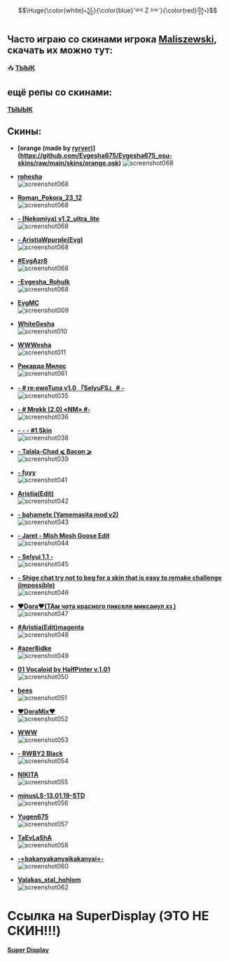 $$\Huge{\color{white}꧁}{\color{blue}༺ Z ༻}{\color{red}꧂}$$


## Часто играю со скинами  игрока <a href="https://github.com/thepro2k/Maliszewski-osu-skins/blob/main/skin.md" color="green" target="_blank">Maliszewski</a>, скачать их можно тут:  
📥 **[ТЫЫК](https://github.com/thepro2k/Maliszewski-osu-skins/blob/main/skin.md)**

## ещё репы со скинами: 
**[ТЫЫЫК](https://github.com/Antoshika/osu-skins)**


## Скины:

- **[orange (made by [ryrver](https://t.me/ryrver))](https://github.com/Evgesha675/Evgesha675_osu-skins/raw/main/skins/orange.osk)**
  ![screenshot068](./pngs/screenshot184.jpg)

- **[rohesha](https://github.com/Evgesha675/Evgesha675_osu-skins/raw/main/skins/rohesha.osk)**  
  ![screenshot068](./pngs/screenshot183.jpg)

- **[Roman_Pokora_23_12](https://github.com/Evgesha675/Evgesha675_osu-skins/raw/main/skins/Roman_Pokora_23_12.osk)**  
  ![screenshot068](./pngs/screenshot181.jpg)

- **[- (Nekomiya) v1.2_ultra_lite](https://github.com/Evgesha675/Evgesha675_osu-skins/raw/main/skins/-(Nekomiya)v1.2_ultra_lite.osk)**  
  ![screenshot068](./pngs/screenshot182.jpg)

- **[- AristiaWpurple(Evg)](https://github.com/Evgesha675/Evgesha675_osu-skins/raw/main/skins/-AristiaWpurple(Evg).osk)**  
  ![screenshot068](./pngs/screenshot068.jpg)

- **[#EvgAzr8](https://github.com/Evgesha675/Evgesha675_osu-skins/raw/main/skins/EvgAzr8.osk)**  
![screenshot068](./pngs/screenshot076.jpg)

- **[-Evgesha_Rohulk](https://github.com/Evgesha675/Evgesha675_osu-skins/raw/main/skins/-Evgesha_Rohulk.osk)**  
  ![screenshot068](./pngs/screenshot071.jpg)

- **[EvgMC](https://drive.google.com/uc?export=download&id=1JIHmBfmCmEHXt6oM_95f-BTl5PJRBh7m)**  
  ![screenshot009](./pngs/screenshot009.jpg)

- **[WhiteGesha](https://drive.google.com/uc?export=download&id=18f0PK0QpNwRz3JuSN5gcexnoS1bvmAQk)**  
  ![screenshot010](./pngs/screenshot010.jpg)

- **[WWWesha](https://drive.google.com/uc?export=download&id=1CMAgwbNt_0Z6X7RCgKdGY3tESkusXYO6)**  
  ![screenshot011](./pngs/screenshot011.jpg)

- **[Рикардо Милос](https://drive.google.com/uc?export=download&confirm=no_antivirus&id=1zsobB2HA-ucQPlM8xAG_5_vRkKzQYStb)**  
  ![screenshot061](./pngs/screenshot061.jpg)

- **[- # re;owoTuna v1.0 『SelyuFS』 # -](https://drive.google.com/uc?export=download&confirm=no_antivirus&id=1mtuaTRa-KYrk84jOPG3Hh34HXwfoVj0f)**  
  ![screenshot035](./pngs/screenshot035.jpg)

- **[-        # Mrekk (2.0) «NM» #-](https://drive.google.com/uc?export=download&confirm=no_antivirus&id=1jiimkYAzDEqixyIhtyVtdWE_wWmR7Xyy)**  
  ![screenshot036](./pngs/screenshot036.jpg)

- **[-  -  - #1 Skin](https://drive.google.com/uc?export=download&confirm=no_antivirus&id=13IKxrPlfvrROqM0rPPvEZdv3ga6gWpdO)**  
  ![screenshot038](./pngs/screenshot038.jpg)

- **[-    Talala-Chad ⩽ Bacon ⩾](https://drive.google.com/uc?export=download&confirm=no_antivirus&id=1TxkXeS0KG7hHzsIDy_vrc5GRcuHCOKzn)**  
  ![screenshot039](./pngs/screenshot039.jpg)

- **[-  fuyy](https://drive.google.com/uc?export=download&confirm=no_antivirus&id=1pywJGyZv1M-RWSCPpVNcsePwxT8Te4K5)**  
  ![screenshot041](./pngs/screenshot041.jpg)

- **[Aristia(Edit)](https://drive.google.com/uc?export=download&confirm=no_antivirus&id=1IueVWRY-m8q7hCArcXmpcqz8u__C8q1G)**  
  ![screenshot042](./pngs/screenshot042.jpg)

- **[- bahamete (Yamemasita mod v2)](https://drive.google.com/uc?export=download&confirm=no_antivirus&id=12zmBuLqCFRRSPT2yJa6Mow7yIZpaZ7Ne)**  
  ![screenshot043](./pngs/screenshot043.jpg)

- **[- Jaret - Mish Mosh Goose Edit](https://drive.google.com/uc?export=download&confirm=no_antivirus&id=1CT6zdTiawbfNdKz_iZqDc99VTR5uw2jv)**  
  ![screenshot044](./pngs/screenshot044.jpg)

- **[- Selyui 1.1 -](https://drive.google.com/uc?export=download&confirm=no_antivirus&id=1s5DwDWQXRo10AxlNFvNmZPd1_9bbRiul)**  
  ![screenshot045](./pngs/screenshot045.jpg)

- **[- Shige chat try not to beg for a skin that is easy to remake challenge (impossible)](https://drive.google.com/uc?export=download&confirm=no_antivirus&id=15ZOd5zE0xWGgcXSDavGLzrd_YnX9-tJp)**  
  ![screenshot046](./pngs/screenshot046.jpg)

- **[♥Dora♥(ТАм чота красного пикселя миксанул хз )](https://drive.google.com/uc?export=download&confirm=no_antivirus&id=1WdI4luqhxVC-gMmLqegySXrFlX_TBJy5)**  
  ![screenshot047](./pngs/screenshot047.jpg)

- **[#Aristia(Edit)magenta](https://drive.google.com/uc?export=download&confirm=no_antivirus&id=11lGuQmTmAyVhhNrhVwgv7ALZFUv-qzhL)**  
  ![screenshot048](./pngs/screenshot048.jpg)

- **[#azer8idke](https://drive.google.com/uc?export=download&confirm=no_antivirus&id=1tME2vGaBwSorJtg4bpbMLo8xc4z_ZRtq)**  
  ![screenshot049](./pngs/screenshot049.jpg)

- **[01 Vocaloid by HalfPinter v.1.01](https://drive.google.com/uc?export=download&confirm=no_antivirus&id=1tOJewmka6kvFT7YOY0M007J1BUNTdXCP)**  
  ![screenshot050](./pngs/screenshot050.jpg)

- **[bees](https://drive.google.com/uc?export=download&confirm=no_antivirus&id=1ZTZmyCHUNCxmYplioudgr_n_l1sUsCva)**  
  ![screenshot051](./pngs/screenshot051.jpg)

- **[♥DoraMix♥](https://drive.google.com/uc?export=download&confirm=no_antivirus&id=1jBb5SPs69UipRSWAbjqbJpB8dEo4AHY7)**  
  ![screenshot052](./pngs/screenshot052.jpg)

- **[WWW](https://drive.google.com/uc?export=download&confirm=no_antivirus&id=1bEN1NVNJ9NWqgoywnPPz-OGgl_2Hf_ZA)**  
  ![screenshot053](./pngs/screenshot053.jpg)

- **[- RWBY2 Black](https://drive.google.com/uc?export=download&confirm=no_antivirus&id=1VPT2aSUHk8i4Mo7jBWy9UHKH2TdixObc)**  
  ![screenshot054](./pngs/screenshot054.jpg)

- **[NIKITA](https://drive.google.com/uc?export=download&confirm=no_antivirus&id=12JPe110tLgsvOY-Nwne0UHwqtazCTrEO)**  
  ![screenshot055](./pngs/screenshot055.jpg)

- **[minusLS-13.01.19-STD](https://drive.google.com/uc?export=download&confirm=no_antivirus&id=1nWifkXsDVsSdEDyEQ8ZS6GqfWVdydc6y)**  
  ![screenshot056](./pngs/screenshot056.jpg)

- **[Yugen675](https://drive.google.com/uc?export=download&confirm=no_antivirus&id=1VcmkXnF8jG1V28WD0Isp1F6UYBjN90yY)**  
  ![screenshot057](./pngs/screenshot057.jpg)

- **[TaEvLaShA](https://drive.google.com/uc?export=download&confirm=no_antivirus&id=1Z-_lvWktNduaM_vEcwhcadWLvmz3xHod)**  
  ![screenshot058](./pngs/screenshot058.jpg)

- **[-+bakanyakanyaikakanyai+-](https://drive.google.com/uc?export=download&confirm=no_antivirus&id=1XKbro3KalhofmBeKN66KT7PcggbV3bqP)**  
  ![screenshot060](./pngs/screenshot060.jpg)

- **[Valakas_stal_hohlom](https://drive.google.com/uc?export=download&confirm=no_antivirus&id=191fFo3ewspUWgrCZZbWYt_IKxyvYXQjS)**  
  ![screenshot062](./pngs/screenshot062.jpg)



# Ссылка на SuperDisplay (ЭТО НЕ СКИН!!!)
**[Super Display](https://github.com/Evgesha675/Evgesha675_osu-skins/raw/main/superdisplay/SuperDisplay_1.2.2_beta_Mod_by_Nick768.zip)**
